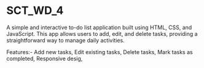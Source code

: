 # SCT_WD_4
 A simple and interactive to-do list application built using HTML, CSS, and JavaScript. This app allows users to add, edit, and delete tasks, providing a straightforward way to manage daily activities.

Features:-
Add new tasks,
Edit existing tasks,
Delete tasks,
Mark tasks as completed,
Responsive desig,
